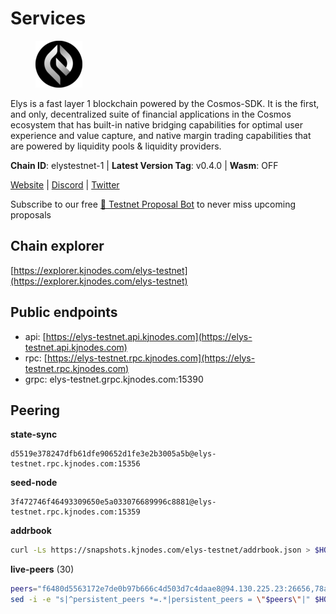 # Services

<figure><img src="https://raw.githubusercontent.com/kj89/cosmos-images/main/logos/elys.png" alt=""><figcaption></figcaption></figure>

Elys is a fast layer 1 blockchain powered by the Cosmos-SDK.  It is the first, and only, decentralized suite of financial  applications in the Cosmos ecosystem that has built-in native  bridging capabilities for optimal user experience and value  capture, and native margin trading capabilities that are  powered by liquidity pools & liquidity providers.

**Chain ID**: elystestnet-1 | **Latest Version Tag**: v0.4.0 | **Wasm**: OFF

[Website](https://elys.network) | [Discord](https://discord.gg/R9Gr6Vh7vC) | [Twitter](https://twitter.com/elys_network)



Subscribe to our free [🤖 Testnet Proposal Bot](https://t.me/kjnodes_testnet_proposal_bot) to never miss upcoming proposals


## Chain explorer
[https://explorer.kjnodes.com/elys-testnet](https://explorer.kjnodes.com/elys-testnet)

## Public endpoints

* api: [https://elys-testnet.api.kjnodes.com](https://elys-testnet.api.kjnodes.com)
* rpc: [https://elys-testnet.rpc.kjnodes.com](https://elys-testnet.rpc.kjnodes.com)
* grpc: elys-testnet.grpc.kjnodes.com:15390

## Peering

**state-sync**

```text
d5519e378247dfb61dfe90652d1fe3e2b3005a5b@elys-testnet.rpc.kjnodes.com:15356
```

**seed-node**

```text
3f472746f46493309650e5a033076689996c8881@elys-testnet.rpc.kjnodes.com:15359
```

**addrbook**
```bash
curl -Ls https://snapshots.kjnodes.com/elys-testnet/addrbook.json > $HOME/.elys/config/addrbook.json
```

**live-peers** (30)
```bash
peers="f6480d5563172e7de0b97b666c4d503d7c4daae8@94.130.225.23:26656,78aa6b222ae1f619bef03a9d98cb958dfcccc3a8@46.4.5.45:22056,00c65e06302fb35a1064d9aa4e528aaf98925aa8@65.108.105.48:22056,ae22b82b1dc34fa0b1a64854168692310f562136@198.27.74.140:26656,a346d8325a9c3cd40e32236eb6de031d1a2d895e@95.217.107.96:26156,a42cc9d7134949ce2fa703c6e341a0bd9cc1984c@65.108.206.74:16656,5c2a752c9b1952dbed075c56c600c3a79b58c395@178.211.139.77:27296,9e456e22da0930be2761123b7036e386a3247647@57.128.110.141:26656,b311e76cf8f66f52d144e1640471d49845c71ff9@108.175.1.36:21956,bfcb384007647e50e02ab6a756deec9359c631dc@136.36.73.232:26636,609c64cc50fb4ebbe7cae3347545d3950ea2c018@65.108.195.29:23656,501767323c5223bfe138d916189cb5427f7e3931@104.193.254.42:27656,dc06b3547cf81c40c931a748679ce22161e5ac43@148.113.6.121:19656,3f30f68cb08e4dae5dd76c5ce77e6e1a15084346@212.95.51.215:56656,734a87b41a015faf59a7d6266deea190421476c2@199.241.137.74:26656,587e0c84a487b2e0782e5d9b80ded838db9512b9@78.110.161.68:26656,8dd419e6ed9117dbc793a1a59f7eca3d2c615fb3@65.109.157.236:60556,d54489a9e8c661c27483df32cade388dbc0ebe69@65.109.52.56:21656,b06c8ad5bb82d577acd0060242e225980db88377@65.108.225.70:26656,8aa0021c45a64f736e2192f5e520c768bc9fbae2@46.101.132.190:26656,1cd3163afca4ad48949afdf6f18133fd3181e303@65.108.40.46:57656,fec2dfd0a7e0e174e90755eb60c750f5ccc43b40@199.175.98.115:53656,cdf9ae8529aa00e6e6703b28f3dcfdd37e07b27c@37.187.154.66:26656,e4b07652c318b08357e5796431982169789ce2c5@159.65.32.10:21956,0ea4e8352215aad85ff33a20a3bf4acf49070662@64.226.117.34:21956,ae7191b2b922c6a59456588c3a262df518b0d130@65.108.231.124:38656,3dd9e0f4f106cba1fa12c74927dd9b2ff80d80ef@65.108.200.60:32656,ab4068efcb0e1401ff1b08f9269fa88151a640c0@154.12.229.78:26656,1092d9a9508053d6936661ebc5708d0d8d360e3e@193.26.159.34:10656,15263a87a09f90ba71d35cbddf17ff5178e9b133@65.21.225.10:40656"
sed -i -e "s|^persistent_peers *=.*|persistent_peers = \"$peers\"|" $HOME/.elys/config/config.toml
```
